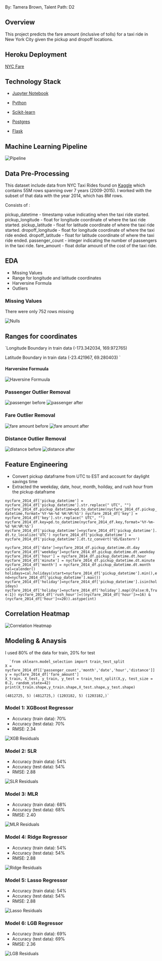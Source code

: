 
By: Tamera Brown, Talent Path: D2

## Overview

This project predicts the fare amount (inclusive of tolls) for a taxi ride in New York City given the pickup and dropoff locations. 


## Heroku Deployment

[NYC Fare](https://nyc-taxi-fare-predict.herokuapp.com/)


## Technology Stack

* [Jupyter Notebook](https://jupyter.org/) 

* [Python](https://www.python.org/)

* [Scikit-learn](https://scikit-learn.org/stable/)

* [Postgres](https://www.postgresql.org/)

* [Flask](https://flask.palletsprojects.com/en/2.0.x/)

  


## Machine Learning Pipeline

![Pipeline](images/Pipeline.png)


## Data Pre-Processing

This dataset include data from NYC Taxi Rides found on [Kaggle](https://www.kaggle.com/c/new-york-city-taxi-fare-prediction/overview) which contains 55M rows spanning over 7 years (2009-2015). I worked with the subset of that data with the year 2014, which has 8M rows.

Consists of :

pickup_datetime - timestamp value indicating when the taxi ride started.
pickup_longitude - float for longitude coordinate of where the taxi ride started.
pickup_latitude - float for latitude coordinate of where the taxi ride started.
dropoff_longitude - float for longitude coordinate of where the taxi ride ended.
dropoff_latitude - float for latitude coordinate of where the taxi ride ended.
passenger_count - integer indicating the number of passengers in the taxi ride.
fare_amount - float dollar amount of the cost of the taxi ride. 





## EDA
- Missing Values
- Range for longitude and latitude coordinates
- Harversine Formula
- Outliers



### Missing Values

There were only 752 rows missing 

![Nulls](/images/nulls.PNG)

## Ranges for coordinates

`Longitude Boundary in train data
(-173.342034, 169.972765)

Latitude Boundary in train data
(-23.421967, 69.280403)
`


#### Harversine Formuula

![Haversine Formuula](images/haversine%20formula.png) 
	
	

### Passenger Outlier Removal

![passenger before](images/passenger%20before.png)  ![passenger after](images/passenger%20after.png)


### Fare Outlier Removal

![fare amount before](images/fare%20amount%20before.png)  ![fare amount after](images/fare_amount%20after.png)



### Distance Outlier Removal

![distance before](images/distance%20before.png)  ![distance after](images/distance%20after.png)



## Feature Engineering

- Convert pickup dataframe from UTC to EST and account for daylight savings time
- Extracted the weekday, date, hour, month, hoilday, and rush hour from the pickup dataframe

`nycfare_2014_df['pickup_datetime'] = nycfare_2014_df['pickup_datetime'].str.replace(" UTC", "")
nycfare_2014_df.pickup_datetime=pd.to_datetime(nycfare_2014_df.pickup_datetime,format='%Y-%m-%d %H:%M:%S')
nycfare_2014_df['key'] = nycfare_2014_df['key'].str.replace(" UTC", "")
nycfare_2014_df.key=pd.to_datetime(nycfare_2014_df.key,format='%Y-%m-%d %H:%M:%S')
nycfare_2014_df['pickup_datetime']=nycfare_2014_df['pickup_datetime'].dt.tz_localize('UTC')
nycfare_2014_df['pickup_datetime'] = nycfare_2014_df['pickup_datetime'].dt.tz_convert('US/Eastern')
`

`nycfare_2014_df['date']=nycfare_2014_df.pickup_datetime.dt.day
nycfare_2014_df['weekday']=nycfare_2014_df.pickup_datetime.dt.weekday
nycfare_2014_df['hour'] = nycfare_2014_df.pickup_datetime.dt.hour
nycfare_2014_df['minute'] = nycfare_2014_df.pickup_datetime.dt.minute
nycfare_2014_df['month'] = nycfare_2014_df.pickup_datetime.dt.month
cal=calender()
holidays=cal.holidays(start=nycfare_2014_df['pickup_datetime'].min(),end=nycfare_2014_df['pickup_datetime'].max())
nycfare_2014_df['holiday']=nycfare_2014_df['pickup_datetime'].isin(holidays)
nycfare_2014_df['holiday']=nycfare_2014_df['holiday'].map({False:0,True:1})
nycfare_2014_df['rush_hour']=((nycfare_2014_df['hour']>=16) & (nycfare_2014_df['hour']<=20)).astype(int)
`
  
  ## Correlation Heatmap
  
 ![Correlation Heatmap](images/corr%20map.png)
 
 

 
  
## Modeling & Anaysis
 
 I used 80% of the data for train, 20% for test
 
      `from sklearn.model_selection import train_test_split
	X = nycfare_2014_df[['passenger_count','month','date','hour','distance']]
	y = nycfare_2014_df['fare_amount']
	X_train, X_test, y_train, y_test = train_test_split(X,y, test_size = 0.2, random_state=42)
	print(X_train.shape,y_train.shape,X_test.shape,y_test.shape)
	
	(4812725, 5) (4812725,) (1203182, 5) (1203182,)`
  

### Model 1: XGBoost Regressor
 
 - Accuracy (train data): 70%       				
 - Accuracy (test data): 70%                 
 - RMSE: 2.34

![XGB Residuals](images/XGB%20Res.png)
 
### Model 2: SLR
 								    
 - Accuracy (train data): 54%
 - Accuracy (test data): 54%
 - RMSE: 2.88

![SLR Residuals](images/SLR%20res.png)

### Model 3: MLR

 - Accuracy (train data): 68%
 - Accuracy (test data): 68%
 - RMSE: 2.40
 
 ![MLR Residuals](images/MLR%20res.png)

### Model 4: Ridge Regressor

- Accuracy (train data): 54%
- Accuracy (test data): 54%
- RMSE: 2.88

![Ridge Residuals](images/ridge%20res.png)

### Model 5: Lasso Regressor

- Accuracy (train data): 54%
- Accuracy (test data): 54%
- RMSE: 2.88

![Lasso Residuals](images/Lasso%20res.png)

### Model 6: LGB Regressor

- Accuracy (train data): 69%
- Accuracy (test data): 69%
- RMSE: 2.36

![LGB Residuals](images/LGB%20res.png)